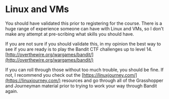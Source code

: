 # Linux and VMs

You should have validated this prior to registering for the course. There is a huge range of experience someone can have with Linux and VMs, so I don't make any attempt at pre-scribing what skills you should have.

If you are not sure if you should validate this, in my opinion the best way to see if you are ready is to play the Bandit CTF challenges up to level 14. [http://overthewire.org/wargames/bandit/](http://overthewire.org/wargames/bandit/)

If you can roll through those without too much trouble, you should be fine. If not, I recommend you check out the [https://linuxjourney.com/](https://linuxjourney.com/) resources and go through all of the Grasshopper and Journeyman material prior to trying to work your way through Bandit again.

